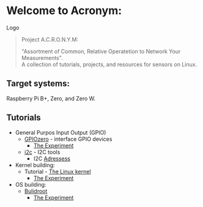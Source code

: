 # Welcome to Acronym:

Logo 

> Project A.C.R.O.N.Y.M:
>
>  "Assortment of Common, Relative Operatetion to Network Your Measurements".  
>  A collection of tutorials, projects, and resources for sensors on Linux.
>   

## Target systems:

Raspberry Pi B+, Zero, and Zero W.

## Tutorials

-   General Purpos Input Output (GPIO)
    -   [GPIOzero](https://gpiozero.readthedocs.io/en/stable/recipes.html) -  interface GPIO devices 
        -   [The Experiment](https://github.com/Tearran/acronym/wiki/gpiozero-Experiment)
    -   [i2c](https://i2c.wiki.kernel.org/index.php/I2C_Tools) - I2C tools 
        -   I2C [Adressess](https://github.com/Tearran/acronym/wiki/i2c)
-   Kernel building:
    -   Tutorial - [The Linux kernel](https://www.raspberrypi.com/documentation/computers/linux_kernel.html)
        -   [The Experiment](https://github.com/Tearran/acronym/wiki/Zero-kernel-experiment)
-   OS building:
    -   [Bulidroot](https://buildroot.org/) 
        -   [The Experiment](https://github.com/Tearran/acronym/wiki/Buildroot-Experiment)
